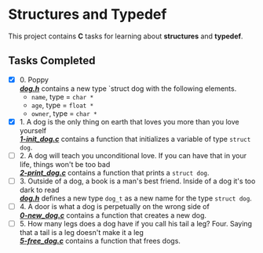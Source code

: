 # Structures and Typedef

This project contains __C__ tasks for learning about **structures** and **typedef**.

## Tasks Completed

+ [x] 0\. Poppy<br/>_**[dog.h](dog.h)**_ contains a new type `struct dog with the following elements.
  + `name`, type = `char *`
  + `age`, type = `float *`
  + `owner`, type = `char *`
+ [x] 1\. A dog is the only thing on earth that loves you more than you love yourself<br/>_**[1-init_dog.c](1-init_dog.c)**_ contains a function that initializes a variable of type `struct dog`.
+ [ ] 2\. A dog will teach you unconditional love. If you can have that in your life, things won't be too bad<br/>_**[2-print_dog.c](2-print_dog.c)**_ contains a function that prints a `struct dog`.
+ [ ] 3\. Outside of a dog, a book is a man's best friend. Inside of a dog it's too dark to read<br/>_**[dog.h](dog.h)**_ defines a new type `dog_t` as a new name for the type `struct dog`.
+ [ ] 4\. A door is what a dog is perpetually on the wrong side of<br/>_**[0-new_dog.c](4-new_dog.c)**_ contains a function that creates a new dog.
+ [ ] 5\. How many legs does a dog have if you call his tail a leg? Four. Saying that a tail is a leg doesn't make it a leg<br/>_**[5-free_dog.c](5-free_dog.c)**_ contains a function that frees dogs.
